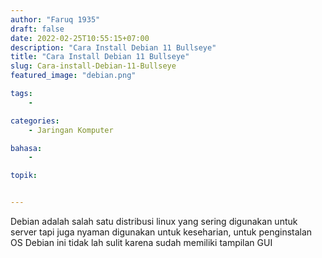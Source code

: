 ```yaml
---
author: "Faruq 1935"
draft: false
date: 2022-02-25T10:55:15+07:00
description: "Cara Install Debian 11 Bullseye"
title: "Cara Install Debian 11 Bullseye"
slug: Cara-install-Debian-11-Bullseye
featured_image: "debian.png"

tags:
    -

categories:
    - Jaringan Komputer

bahasa:
    -

topik:


---
```


Debian adalah salah satu distribusi linux yang sering digunakan untuk server tapi juga 
nyaman digunakan untuk keseharian, untuk penginstalan OS Debian ini tidak lah sulit karena sudah memiliki tampilan GUI 